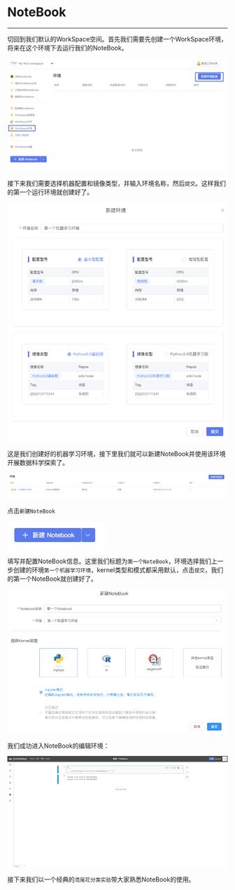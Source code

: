 # NoteBook
---
切回到我们默认的WorkSpace空间。首先我们需要先创建一个WorkSpace环境，将来在这个环境下去运行我们的NoteBook。

![图 33](../images/31ead86323c386f4b1740946154afa92a83bb40f5925d8258b3613c650436f17.png)  

接下来我们需要选择机器配置和镜像类型，并输入环境名称，然后`提交`。这样我们的第一个运行环境就创建好了。

![图 35](../images/b7afa218dfe9c9b4b65082bbaa090060d57d2195cf0d9f0e278e2e1b939a55ed.png)  

这是我们创建好的机器学习环境，接下里我们就可以新建NoteBook并使用该环境开展数据科学探索了。

![图 1](../images/%E7%AC%AC%E4%B8%80%E4%B8%AA%E6%9C%BA%E5%99%A8%E5%AD%A6%E4%B9%A0%E7%8E%AF%E5%A2%83.png)  

点击`新建NoteBook`

![图 2](../images/%E6%96%B0%E5%BB%BANotebook.png)  

填写并配置NoteBook信息。这里我们标题为`第一个NoteBook`，环境选择我们上一步创建的环境`第一个机器学习环境`，kernel类型和模式都采用默认，点击`提交`，我们的第一个NoteBook就创建好了。

![图 1](../images/diyige%20NOte.png)  

我们成功进入NoteBook的编辑环境：

![图 4](../images/notebook%E7%BC%96%E8%BE%91%E7%8E%AF%E5%A2%83.png)  

接下来我们以一个经典的`鸢尾花分类实验`带大家熟悉NoteBook的使用。